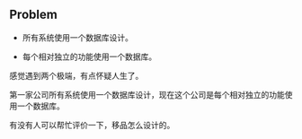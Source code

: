 ﻿## Problem

* 所有系统使用一个数据库设计。

* 每个相对独立的功能使用一个数据库。


感觉遇到两个极端，有点怀疑人生了。

第一家公司所有系统使用一个数据库设计，现在这个公司是每个相对独立的功能使用一个数据库。

有没有人可以帮忙评价一下，移品怎么设计的。
